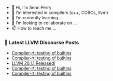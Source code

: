 - 👋 Hi, I’m Sean Perry
- 👀 I’m interested in compilers (c++, COBOL, llvm)
- 🌱 I’m currently learning ...
- 💞️ I’m looking to collaborate on ...
- 📫 How to reach me ...

<!---
s66perry/s66perry is a ✨ special ✨ repository because its `README.md` (this file) appears on your GitHub profile.
You can click the Preview link to take a look at your changes.
--->
### 📕 Latest LLVM Discourse Posts

<!-- DISCOURSE-LLVM:START -->
- [Compiler-rt: testing of builtins](https://discourse.llvm.org/t/compiler-rt-testing-of-builtins/85335#post_5)
- [Compiler-rt: testing of builtins](https://discourse.llvm.org/t/compiler-rt-testing-of-builtins/85335#post_4)
- [LLVM 20.1.1 Released!](https://discourse.llvm.org/t/llvm-20-1-1-released/85337#post_1)
- [Compiler-rt: testing of builtins](https://discourse.llvm.org/t/compiler-rt-testing-of-builtins/85335#post_3)
- [Compiler-rt: testing of builtins](https://discourse.llvm.org/t/compiler-rt-testing-of-builtins/85335#post_2)
<!-- DISCOURSE-LLVM:END -->
